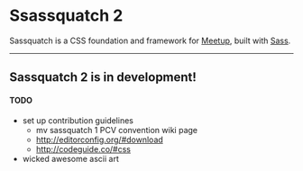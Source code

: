 Ssassquatch 2
=============

Sassquatch is a CSS foundation and framework for [Meetup](http://www.meetup.com), built with [Sass](http://sass-lang.com/).

---

## Sassquatch 2 is in development!

#### TODO
- set up contribution guidelines
  - mv sassquatch 1 PCV convention wiki page
  - http://editorconfig.org/#download
  - http://codeguide.co/#css
- wicked awesome ascii art
